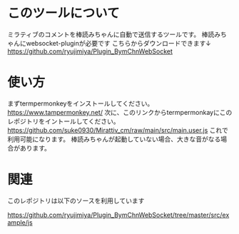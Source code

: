 # このツールについて
ミラティブのコメントを棒読みちゃんに自動で送信するツールです。
棒読みちゃんにwebsocket-pluginが必要です
こちらからダウンロードできます↓
https://github.com/ryujimiya/Plugin_BymChnWebSocket

# 使い方
まずtermpermonkeyをインストールしてください。
https://www.tampermonkey.net/
次に、このリンクからtermpermonkayにこのレポジトリをイントールしてください。
https://github.com/suke0930/Mirattiv_cm/raw/main/src/main.user.js
これで利用可能になります。
棒読みちゃんが起動していない場合、大きな音がなる場合があります。
# 関連
このレポジトリは以下のソースを利用しています

https://github.com/ryujimiya/Plugin_BymChnWebSocket/tree/master/src/example/js
